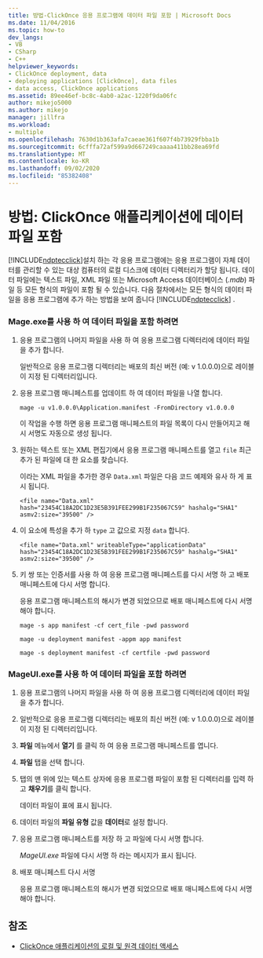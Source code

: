```yaml
---
title: 방법-ClickOnce 응용 프로그램에 데이터 파일 포함 | Microsoft Docs
ms.date: 11/04/2016
ms.topic: how-to
dev_langs:
- VB
- CSharp
- C++
helpviewer_keywords:
- ClickOnce deployment, data
- deploying applications [ClickOnce], data files
- data access, ClickOnce applications
ms.assetid: 89ee46ef-bc8c-4ab0-a2ac-1220f9da06fc
author: mikejo5000
ms.author: mikejo
manager: jillfra
ms.workload:
- multiple
ms.openlocfilehash: 7630d1b363afa7caeae361f607f4b73929fbba1b
ms.sourcegitcommit: 6cfffa72af599a9d667249caaaa411bb28ea69fd
ms.translationtype: MT
ms.contentlocale: ko-KR
ms.lasthandoff: 09/02/2020
ms.locfileid: "85382408"
---
```

# <a name="how-to-include-a-data-file-in-a-clickonce-application"></a>방법: ClickOnce 애플리케이션에 데이터 파일 포함
[!INCLUDE[ndptecclick](../deployment/includes/ndptecclick_md.md)]설치 하는 각 응용 프로그램에는 응용 프로그램이 자체 데이터를 관리할 수 있는 대상 컴퓨터의 로컬 디스크에 데이터 디렉터리가 할당 됩니다. 데이터 파일에는 텍스트 파일, XML 파일 또는 Microsoft Access 데이터베이스 (*.mdb*) 파일 등 모든 형식의 파일이 포함 될 수 있습니다. 다음 절차에서는 모든 형식의 데이터 파일을 응용 프로그램에 추가 하는 방법을 보여 줍니다 [!INCLUDE[ndptecclick](../deployment/includes/ndptecclick_md.md)] .

### <a name="to-include-a-data-file-by-using-mageexe"></a>Mage.exe를 사용 하 여 데이터 파일을 포함 하려면

1. 응용 프로그램의 나머지 파일을 사용 하 여 응용 프로그램 디렉터리에 데이터 파일을 추가 합니다.

    일반적으로 응용 프로그램 디렉터리는 배포의 최신 버전 (예: v 1.0.0.0)으로 레이블이 지정 된 디렉터리입니다.

2. 응용 프로그램 매니페스트를 업데이트 하 여 데이터 파일을 나열 합니다.

    `mage -u v1.0.0.0\Application.manifest -FromDirectory v1.0.0.0`

    이 작업을 수행 하면 응용 프로그램 매니페스트의 파일 목록이 다시 만들어지고 해시 서명도 자동으로 생성 됩니다.

3. 원하는 텍스트 또는 XML 편집기에서 응용 프로그램 매니페스트를 열고 `file` 최근 추가 된 파일에 대 한 요소를 찾습니다.

    이라는 XML 파일을 추가한 경우 `Data.xml` 파일은 다음 코드 예제와 유사 하 게 표시 됩니다.

   `<file name="Data.xml" hash="23454C18A2DC1D23E5B391FEE299B1F235067C59" hashalg="SHA1" asmv2:size="39500" />`

4. 이 요소에 특성을 추가 하 `type` 고 값으로 지정 `data` 합니다.

   `<file name="Data.xml" writeableType="applicationData" hash="23454C18A2DC1D23E5B391FEE299B1F235067C59" hashalg="SHA1" asmv2:size="39500" />`

5. 키 쌍 또는 인증서를 사용 하 여 응용 프로그램 매니페스트를 다시 서명 하 고 배포 매니페스트에 다시 서명 합니다.

    응용 프로그램 매니페스트의 해시가 변경 되었으므로 배포 매니페스트에 다시 서명 해야 합니다.

    `mage -s app manifest -cf cert_file -pwd password`

    `mage -u deployment manifest -appm app manifest`

    `mage -s deployment manifest -cf certfile -pwd password`

### <a name="to-include-a-data-file-by-using-mageuiexe"></a>MageUI.exe를 사용 하 여 데이터 파일을 포함 하려면

1. 응용 프로그램의 나머지 파일을 사용 하 여 응용 프로그램 디렉터리에 데이터 파일을 추가 합니다.

2. 일반적으로 응용 프로그램 디렉터리는 배포의 최신 버전 (예: v 1.0.0.0)으로 레이블이 지정 된 디렉터리입니다.

3. **파일** 메뉴에서 **열기** 를 클릭 하 여 응용 프로그램 매니페스트를 엽니다.

4. **파일** 탭을 선택 합니다.

5. 탭의 맨 위에 있는 텍스트 상자에 응용 프로그램 파일이 포함 된 디렉터리를 입력 하 고 **채우기**를 클릭 합니다.

     데이터 파일이 표에 표시 됩니다.

6. 데이터 파일의 **파일 유형** 값을 **데이터**로 설정 합니다.

7. 응용 프로그램 매니페스트를 저장 하 고 파일에 다시 서명 합니다.

     *MageUI.exe* 파일에 다시 서명 하 라는 메시지가 표시 됩니다.

8. 배포 매니페스트 다시 서명

     응용 프로그램 매니페스트의 해시가 변경 되었으므로 배포 매니페스트에 다시 서명 해야 합니다.

## <a name="see-also"></a>참조
- [ClickOnce 애플리케이션의 로컬 및 원격 데이터 액세스](../deployment/accessing-local-and-remote-data-in-clickonce-applications.md)